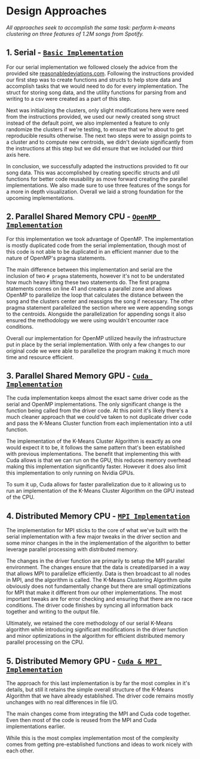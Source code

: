 # Design Approaches

*All approaches seek to accomplish the same task: perform k-means clustering on three features of 1.2M songs from Spotify.*

## 1. Serial - [`Basic Implementation`](/src/serial.cpp)

For our serial implementation we followed closely the advice from the provided site [reasonabledeviations.com](https://reasonabledeviations.com/2019/10/02/k-means-in-cpp/).  Following the instructions provided our first step was to create functions and structs to help store data and accomplish tasks that we would need to do for every implementation.  The struct for storing song data, and the utility functions for parsing from and writing to a csv were created as a part of this step.

Next was initializing the clusters, only slight modifications here were need from the instructions provided, we used our newly created song struct instead of the default point, we also implemented a feature to only randomize the clusters if we're testing, to ensure that we're about to get reproducible results otherwise.  The next two steps were to assign points to a cluster and to compute new centroids, we didn't deviate significantly from the instructions at this step but we did ensure that we included our third axis here.

In conclusion, we successfully adapted the instructions provided to fit our song data.  This was accomplished by creating specific structs and util functions for better code reusability as move forward creating the parallel implementations.  We also made sure to use three features of the songs for a more in depth visualization.  Overall we laid a strong foundation for the upcoming implementations.

## 2. Parallel Shared Memory CPU - [`OpenMP Implementation`](/src/omp.cpp)

For this implementation we took advantage of OpenMP.  The implementation is mostly duplicated code from the serial implementation, though most of this code is not able to be duplicated in an efficient manner due to the nature of OpenMP's pragma statements.

The main difference between this implementation and serial are the inclusion of two `# pragma` statements, however it's not to be understated how much heavy lifting these two statements do.  The first pragma statements comes on line 41 and creates a parallel zone and allows OpenMP to parallelize the loop that calculates the distance between the song and the clusters center and reassigns the song if necessary.  The other pragma statement parallelized the section where we were appending songs to the centroids.  Alongside the parallelization for appending songs it also ensured the methodology we were using wouldn't encounter race conditions.

Overall our implementation for OpenMP utilized heavily the infrastructure put in place by the serial implementation.  With only a few changes to our original code we were able to parallelize the program making it much more time and resource efficient.

## 3. Parallel Shared Memory GPU - [`Cuda Implementation`](/src/cuda.cu)

The cuda implementation keeps almost the exact same driver code as the serial and OpenMP implementations.  The only significant change is the function being called from the driver code.  At this point it's likely there's a much cleaner approach that we could've taken to not duplicate driver code and pass the K-Means Cluster function from each implementation into a util function.

The implementation of the K-Means Cluster Algorithm is exactly as one would expect it to be, it follows the same pattern that's been established with previous implementations.  The benefit that implementing this with Cuda allows is that we can run on the GPU, this reduces memory overhead making this implementation significantly faster.  However it does also limit this implementation to only running on Nvidia GPUs.

To sum it up, Cuda allows for faster parallelization due to it allowing us to run an implementation of the K-Means Cluster Algorithm on the GPU instead of the CPU.

## 4. Distributed Memory CPU - [`MPI Implementation`](/src/mpi.cpp)

The implementation for MPI sticks to the core of what we've built with the serial implementation with a few major tweaks in the driver section and some minor changes in the in the implementation of the algorithm to better leverage parallel processing with distributed memory.

The changes in the driver function are primarily to setup the MPI parallel environment.  The changes ensure that the data is created/parsed in a way that allows MPI to parallelize efficiently.  Data is then broadcast to all nodes in MPI, and the algorithm is called.  The K-Means Clustering Algorithm quite obviously does not fundamentally change but there are small optimizations for MPI that make it different from our other implementations.  The most important tweaks are for error checking and ensuring that there are no race conditions. The driver code finishes by syncing all information back together and writing to the output file.

Ultimately, we retained the core methodology of our serial K-Means algorithm while introducing significant modifications in the driver function and minor optimizations in the algorithm for efficient distributed memory parallel processing on the CPU.

## 5. Distributed Memory GPU - [`Cuda & MPI Implementation`](/src/)

The approach for this last implementation is by far the most complex in it's details, but still it retains the simple overall structure of the K-Means Algorithm that we have already established.  The driver code remains mostly unchanges with no real differences in file I/O.

The main changes come from integrating the MPI and Cuda code together.  Even then most of the code is reused from the MPI and Cuda implementations earlier.

While this is the most complex implementation most of the complexity comes from getting pre-established functions and ideas to work nicely with each other.
